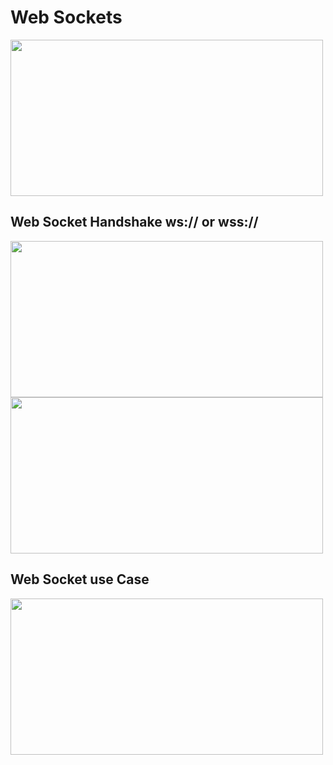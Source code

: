 # Web Sockets

<img src="https://user-images.githubusercontent.com/7610065/164990671-8685a4ae-a863-4f2e-95fe-ab6f1428051f.png" width="500" height="250">

## Web Socket Handshake ws:// or wss://

<img src="https://user-images.githubusercontent.com/7610065/164990757-bbabda01-6c2f-43a0-ab00-19fe96c16f4b.png" width="500" height="250">

<img src="https://user-images.githubusercontent.com/7610065/164990766-435ced42-0078-4cb3-8882-71206b694bda.png" width="500" height="250">

## Web Socket use Case

<img src="https://user-images.githubusercontent.com/7610065/164990816-3884515b-61ba-40b9-ac33-cf475888c658.png" width="500" height="250">
